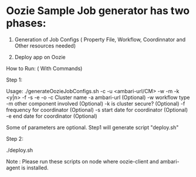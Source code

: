 # Oozie Sample Job generator has two phases:

1. Generation of Job Configs ( Property File, Workflow, Coordinnator and Other resources needed)

2. Deploy app on Oozie

How to Run: ( With Commands) 

Step 1:

Usage: ./generateOozieJobConfigs.sh -c <clustername> -u <ambari-url/CM> -w <workflow type> -m <otherComponent> -k <y|n> -f <frenquency> -s <startdate> -e <enddate> -o <oozie-url>
	-c Cluster name
	-a ambari-url (Optional)
	-w workflow type
	-m other component involved (Optional)
	-k is cluster secure? (Optional)
	-f frequency for coordinator (Optional)
	-s start date for coordinator (Optional)
	-e end date for coordinator (Optional)
    
Some of parameters are optional. Step1 will generate script "deploy.sh"
  
Step 2:

./deploy.sh 

Note : Please run these scripts on node where oozie-client and ambari-agent is installed.


